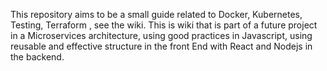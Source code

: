 <!-- @format -->

This repository aims to be a small guide related to Docker, Kubernetes, Testing, Terraform , see the wiki. This is wiki that is part of a future project in a Microservices architecture, using good practices in Javascript, using reusable and effective structure in the front End with React and Nodejs in the backend.
